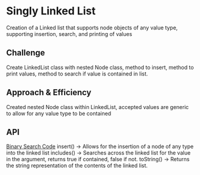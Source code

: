 # Singly Linked List
Creation of a Linked list that supports node objects of any value type, supporting insertion, search, and printing of values

## Challenge
Create LinkedList class with nested Node class, method to insert, method to print values, method to search if value is contained in list.

## Approach & Efficiency
Created nested Node class within LinkedList, accepted values are generic to allow for any value type to be contained

## API
[Binary Search Code](src/main/java/code401challenges/BinarySearch.java)
insert() -> Allows for the insertion of a node of any type into the linked list
includes() -> Searches across the linked list for the value in the argument, returns true if contained, false if not.
toString() -> Returns the string representation of the contents of the linked list.
